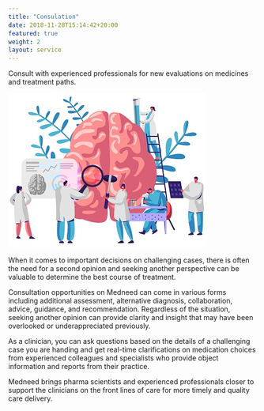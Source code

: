 ```yaml
---
title: "Consulation"
date: 2018-11-28T15:14:42+20:00 
featured: true
weight: 2
layout: service
---
```


Consult with experienced professionals for new evaluations on medicines and treatment paths.

![Medical Community](/images/illustrations/providers.jpg)
 
When it comes to important decisions on challenging cases, there is often the need for a second opinion and seeking another perspective can be valuable to determine the best course of treatment. 

Consultation opportunities on Medneed can come in various forms including additional assessment, alternative diagnosis, collaboration, advice, guidance, and recommendation. Regardless of the situation, seeking another opinion can provide clarity and insight that may have been overlooked or underappreciated previously.

As a clinician, you can ask questions based on the details of a challenging case you are handing and get real-time clarifications on medication choices from experienced colleagues and specialists who provide object information and reports from their practice.

Medneed brings pharma scientists and experienced professionals closer to support the clinicians on the front lines of care for more timely and quality care delivery.

